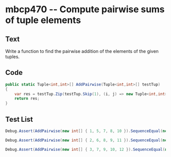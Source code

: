 # mbcp470 -- Compute pairwise sums of tuple elements

## Text

Write a function to find the pairwise addition of the elements of the given tuples.

## Code

```csharp
public static Tuple<int,int>[] AddPairwise(Tuple<int,int>[] testTup)
{
    var res = testTup.Zip(testTup.Skip(1), (i, j) => new Tuple<int,int>(i.Item1 + j.Item1, i.Item2 + j.Item2)).ToArray();
    return res;
}
```

## Test List

```csharp
Debug.Assert(AddPairwise(new int[] { 1, 5, 7, 8, 10 }).SequenceEqual(new int[] { 6, 12, 15, 18 }));
```

```csharp
Debug.Assert(AddPairwise(new int[] { 2, 6, 8, 9, 11 }).SequenceEqual(new int[] { 8, 14, 17, 20 }));
```

```csharp
Debug.Assert(AddPairwise(new int[] { 3, 7, 9, 10, 12 }).SequenceEqual(new int[] { 10, 16, 19, 22 }));
```

